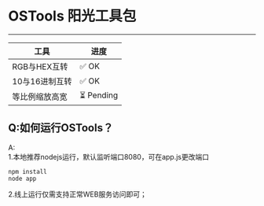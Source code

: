 # OSTools 阳光工具包
-------

| 工具 | 进度 |
|-----|------|
| RGB与HEX互转 | ✅ OK |
| 10与16进制互转 | ✅ OK |
| 等比例缩放高宽 | ⏳ Pending |

## Q:如何运行OSTools？
A:   
1.本地推荐nodejs运行，默认监听端口8080，可在app.js更改端口  
```shell
npm install
node app
```  
2.线上运行仅需支持正常WEB服务访问即可；
